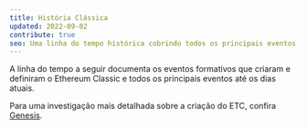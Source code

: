 ```yaml
---
title: História Clássica
updated: 2022-09-02
contribute: true
seo: Uma linha do tempo histórica cobrindo todos os principais eventos, os altos e baixos, que levaram ao estado atual das coisas no maravilhoso mundo do Ethereum Classic.
---
```


A linha do tempo a seguir documenta os eventos formativos que criaram e definiram o Ethereum Classic e todos os principais eventos até os dias atuais.

Para uma investigação mais detalhada sobre a criação do ETC, confira [Genesis](/why-classic/genesis).
